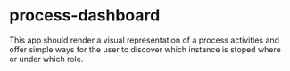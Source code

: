 process-dashboard
=================

This app should render a visual representation of a process activities and offer simple ways for the user to discover which instance is stoped where or under which role.
